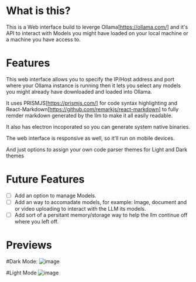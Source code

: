 # What is this?

This is a Web interface build to leverge Ollama[https://ollama.com/] and it's API to interact with Models you might have 
loaded on your local machine or a machine you have access to.

# Features

This web interface allows you to specify the IP/Host address and port where your Ollama instance is running then it lets you select any models you might already have downloaded and loaded into Ollama.

It uses PRISMJS[https://prismjs.com/] for code syntax highlighting and React-Markdown[https://github.com/remarkjs/react-markdown]
to fully remder markdown generated by the llm to make it all easily readable.

It also has electron incoporated so you can generate system native binaries.

The web interface is responsive as well, so it'll run on mobile devices.

And just options to assign your own code parser themes for Light and Dark themes 

# Future Features
- [ ] Add an option to manage Models.
- [ ] Add an way to accomadate models, for example: Image, document and or video uploading to interact with the LLM its models.
- [ ] Add sort of a persitant memory/storage way to help the llm continue off where you left off.

# Previews
#Dark Mode:
![image](https://github.com/user-attachments/assets/0d86dd73-7bb5-4377-8228-a5ebd4598780)


#Light Mode
![image](https://github.com/user-attachments/assets/5ba95e02-da6a-4f84-8845-16b9d34477ad)

